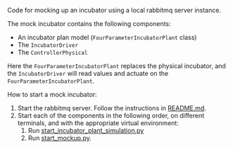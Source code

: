 Code for mocking up an incubator using a local rabbitmq server instance.

The mock incubator contains the following components:
- An incubator plan model (`FourParameterIncubatorPlant` class)
- The `IncubatorDriver`
- The `ControllerPhysical`

Here the `FourParameterIncubatorPlant` replaces the physical incubator, and the `IncubatorDriver` will read values and actuate on the `FourParameterIncubatorPlant`.

How to start a mock incubator:
1. Start the rabbitmq server. Follow the instructions in [README.md](../communication/installation/README.md).
2. Start each of the components in the following order, on different terminals, and with the appropriate virtual environment:
    1. Run [start_incubator_plant_simulation.py](./start_incubator_plant_simulation.py)
    2. Run [start_mockup.py](./start_mockup.py).
